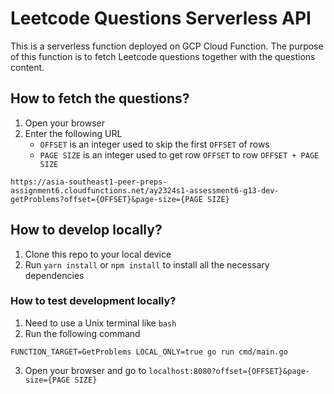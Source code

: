 # Leetcode Questions Serverless API 
This is a serverless function deployed on GCP Cloud Function.
The purpose of this function is to fetch Leetcode questions together with the questions content. 

## How to fetch the questions?
1. Open your browser
2. Enter the following URL 
    - `OFFSET` is an integer used to skip the first `OFFSET` of rows
    - `PAGE SIZE` is an integer used to get row `OFFSET` to row `OFFSET + PAGE SIZE`
```
https://asia-southeast1-peer-preps-assignment6.cloudfunctions.net/ay2324s1-assessment6-g13-dev-getProblems?offset={OFFSET}&page-size={PAGE SIZE}
``` 

## How to develop locally?
1. Clone this repo to your local device
2. Run `yarn install` or `npm install` to install all the necessary dependencies

### How to test development locally?
1. Need to use a Unix terminal like `bash`
2. Run the following command
```
FUNCTION_TARGET=GetProblems LOCAL_ONLY=true go run cmd/main.go
```
3. Open your browser and go to `localhost:8080?offset={OFFSET}&page-size={PAGE SIZE}`